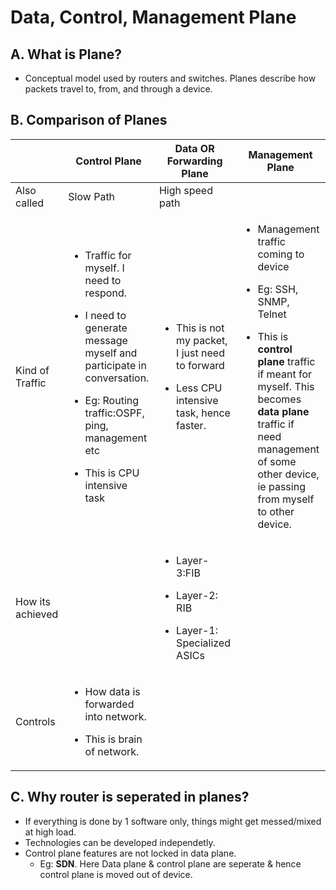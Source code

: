 # Data, Control, Management Plane

## A. What is Plane?
- Conceptual model used by routers and switches. Planes describe how packets travel to, from, and through a device.

## B. Comparison of Planes
|  | Control Plane | Data OR Forwarding Plane | Management Plane |
| --- | --- | --- | --- |
| Also called | Slow Path | High speed path | |
| Kind of Traffic | <ul><li>Traffic for myself. I need to respond.</li></ul> <ul><li>I need to generate message myself and participate in conversation.</li></ul> <ul><li> Eg: Routing traffic:OSPF, ping, management etc</li></ul> <ul><li>This is CPU intensive task</li></ul> | <ul><li>This is not my packet, I just need to forward</li></ul> <ul><li>Less CPU intensive task, hence faster.</li></ul> | <ul><li>Management traffic coming to device</li></ul> <ul><li>Eg: SSH, SNMP, Telnet</li></ul> <ul><li>This is **control plane** traffic if meant for myself. This becomes **data plane** traffic if need management of some other device, ie passing from myself to other device.</li></ul>|
| How its achieved | | <ul><li> Layer-3:FIB</li></ul> <ul><li>Layer-2: RIB</li></ul> <ul><li>Layer-1: Specialized ASICs</li></ul>| |
| Controls | <ul><li>How data is forwarded into network.</li></ul> <ul><li>This is brain of network.</li></ul> | 

## C. Why router is seperated in planes?
- If everything is done by 1 software only, things might get messed/mixed at high load.
- Technologies can be developed independetly.
- Control plane features are not locked in data plane.
  - Eg: **SDN**. Here Data plane & control plane are seperate & hence control plane is moved out of device.
